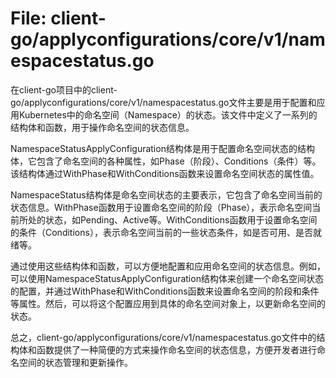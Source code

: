 # File: client-go/applyconfigurations/core/v1/namespacestatus.go

在client-go项目中的client-go/applyconfigurations/core/v1/namespacestatus.go文件主要是用于配置和应用Kubernetes中的命名空间（Namespace）的状态。该文件中定义了一系列的结构体和函数，用于操作命名空间的状态信息。

NamespaceStatusApplyConfiguration结构体是用于配置命名空间状态的结构体，它包含了命名空间的各种属性，如Phase（阶段）、Conditions（条件）等。该结构体通过WithPhase和WithConditions函数来设置命名空间状态的属性值。

NamespaceStatus结构体是命名空间状态的主要表示，它包含了命名空间当前的状态信息。WithPhase函数用于设置命名空间的阶段（Phase），表示命名空间当前所处的状态，如Pending、Active等。WithConditions函数用于设置命名空间的条件（Conditions），表示命名空间当前的一些状态条件，如是否可用、是否就绪等。

通过使用这些结构体和函数，可以方便地配置和应用命名空间的状态信息。例如，可以使用NamespaceStatusApplyConfiguration结构体来创建一个命名空间状态的配置，并通过WithPhase和WithConditions函数来设置命名空间的阶段和条件等属性。然后，可以将这个配置应用到具体的命名空间对象上，以更新命名空间的状态。

总之，client-go/applyconfigurations/core/v1/namespacestatus.go文件中的结构体和函数提供了一种简便的方式来操作命名空间的状态信息，方便开发者进行命名空间的状态管理和更新操作。

